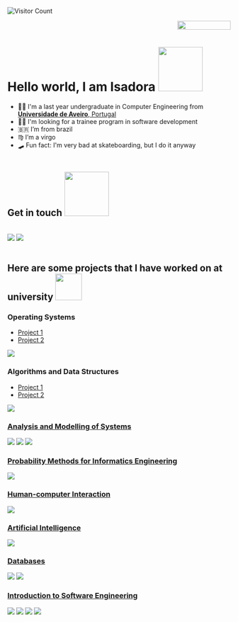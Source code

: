 ![Visitor Count](https://profile-counter.glitch.me/flisadora/count.svg)
<div style="text-align: right">
<img src="https://jojoee.jojoee.com/api/utcnow?refresh" width="120" height="20">
</div>

# Hello world, I am Isadora <img src="https://media.giphy.com/media/iigp4VDyf5dCLRlGkm/giphy.gif" width="100">

- 👩‍🎓 I'm a last year undergraduate in Computer Engineering from <a href="https://www.ua.pt/"> <b>Universidade de Aveiro</b>, Portugal</a>
- 👩‍💻 I'm looking for a trainee program in software development
- 🇧🇷 I’m from brazil
- ♍ I’m a virgo
- 🛹 Fun fact: I'm very bad at skateboarding, but I do it anyway
<br><br>

## Get in touch   <img src="https://media.giphy.com/media/TbYgHMnICI1A4/giphy.gif" width="100">
<br>
<a href="https://www.linkedin.com/in/isadora-f-loredo/"><img src="https://img.shields.io/badge/LinkedIn-0077B5?style=for-the-badge&logo=linkedin&logoColor=white"></a>
<a href="mailto:isadora_fl@hotmail.com"><img src="https://img.shields.io/badge/Microsoft_Outlook-0078D4?style=for-the-badge&logo=microsoft-outlook&logoColor=white"></a>
<br><br>


## Here are some projects that I have worked on at university   <img src="https://media.giphy.com/media/WUlplcMpOCEmTGBtBW/giphy.gif" width="60">

### Operating Systems
- [Project 1](/User_stats)
- [Project 2](/semaphore_smokers)
<img src="https://img.shields.io/badge/Shell_Script-121011?style=for-the-badge&logo=gnu-bash&logoColor=white">

### Algorithms and Data Structures
- [Project 1](/Path_costs)
- [Project 2](/Words_occurrences)
<img src="https://img.shields.io/badge/C-00599C?style=for-the-badge&logo=c&logoColor=white">

### [Analysis and Modelling of Systems](/MAS-aeeb) 
<img src="https://img.shields.io/badge/JavaScript-F7DF1E?style=for-the-badge&logo=javascript&logoColor=black"> <img src="https://img.shields.io/badge/HTML5-E34F26?style=for-the-badge&logo=html5&logoColor=white"> <img src="https://img.shields.io/badge/CSS3-1572B6?style=for-the-badge&logo=css3&logoColor=white">

### [Probability Methods for Informatics Engineering](/Criminal_catalog)
<img src="https://img.shields.io/badge/Java-ED8B00?style=for-the-badge&logo=java&logoColor=white">

### [Human-computer Interaction](/IHC-AEEB)
<img src="https://img.shields.io/badge/Java-ED8B00?style=for-the-badge&logo=java&logoColor=white">

### [Artificial Intelligence](/trabalho-de-grupo-sokoban)
<img src="https://img.shields.io/badge/Python-0C5D90?style=for-the-badge&logo=python&logoColor=white">

### [Databases](/World_Athletics_BD)
<img src="https://img.shields.io/badge/Microsoft_SQL_Server-CC2927?style=for-the-badge&logo=microsoft-sql-server&logoColor=white"> <img src="https://img.shields.io/badge/C-00599C?style=for-the-badge&logo=c&logoColor=white">

### [Introduction to Software Engineering](/IES_Project_G31)
<img src="https://img.shields.io/badge/Spring-6DB33F?style=for-the-badge&logo=spring&logoColor=white"> <img src="https://img.shields.io/badge/JavaScript-F7DF1E?style=for-the-badge&logo=javascript&logoColor=blacke"> <img src="https://img.shields.io/badge/Python-3776AB?style=for-the-badge&logo=python&logoColor=white"> <img src="https://img.shields.io/badge/MySQL-00000F?style=for-the-badge&logo=mysql&logoColor=white">

